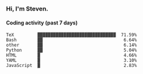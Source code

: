 ### Hi, I'm Steven.

#### Coding activity (past 7 days)
```
TeX         ▓▓▓▓▓▓▓▓▓▓▓▓▓▓▓▓▓▓▓▓▓▓▓▓▓▓▓▓▓▓  71.59%
Bash        ▓▓                               6.64%
other       ▓▓                               6.14%
Python      ▓▓                               5.04%
HTML        ▓                                4.66%
YAML        ▓                                3.10%
JavaScript  ▓                                2.83%
```
